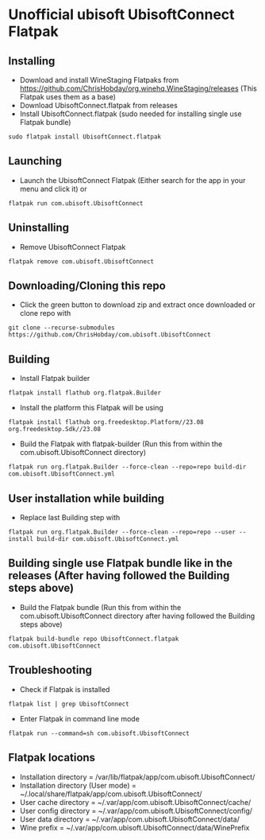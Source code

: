 # Unofficial ubisoft UbisoftConnect Flatpak
## Installing
- Download and install WineStaging Flatpaks from https://github.com/ChrisHobday/org.winehq.WineStaging/releases (This Flatpak uses them as a base)
- Download UbisoftConnect.flatpak from releases
- Install UbisoftConnect.flatpak (sudo needed for installing single use Flatpak bundle)
```console
sudo flatpak install UbisoftConnect.flatpak
```
## Launching
- Launch the UbisoftConnect Flatpak (Either search for the app in your menu and click it) or
```console
flatpak run com.ubisoft.UbisoftConnect
```
## Uninstalling
- Remove UbisoftConnect Flatpak
```console
flatpak remove com.ubisoft.UbisoftConnect
```
## Downloading/Cloning this repo
- Click the green button to download zip and extract once downloaded or clone repo with
```console
git clone --recurse-submodules https://github.com/ChrisHobday/com.ubisoft.UbisoftConnect
```
## Building
- Install Flatpak builder
```console
flatpak install flathub org.flatpak.Builder
```
- Install the platform this Flatpak will be using
```console
flatpak install flathub org.freedesktop.Platform//23.08 org.freedesktop.Sdk//23.08
```
- Build the Flatpak with flatpak-builder (Run this from within the com.ubisoft.UbisoftConnect directory)
```console
flatpak run org.flatpak.Builder --force-clean --repo=repo build-dir com.ubisoft.UbisoftConnect.yml
```
## User installation while building
- Replace last Building step with
```console
flatpak run org.flatpak.Builder --force-clean --repo=repo --user --install build-dir com.ubisoft.UbisoftConnect.yml
```
## Building single use Flatpak bundle like in the releases (After having followed the Building steps above)
- Build the Flatpak bundle (Run this from within the com.ubisoft.UbisoftConnect directory after having followed the Building steps above)
```console
flatpak build-bundle repo UbisoftConnect.flatpak com.ubisoft.UbisoftConnect
```
## Troubleshooting
- Check if Flatpak is installed
```console
flatpak list | grep UbisoftConnect
```
- Enter Flatpak in command line mode
```console
flatpak run --command=sh com.ubisoft.UbisoftConnect
```
## Flatpak locations
- Installation directory             = /var/lib/flatpak/app/com.ubisoft.UbisoftConnect/
- Installation directory (User mode) = ~/.local/share/flatpak/app/com.ubisoft.UbisoftConnect/
- User cache directory               = ~/.var/app/com.ubisoft.UbisoftConnect/cache/
- User config directory              = ~/.var/app/com.ubisoft.UbisoftConnect/config/
- User data directory                = ~/.var/app/com.ubisoft.UbisoftConnect/data/
- Wine prefix                        = ~/.var/app/com.ubisoft.UbisoftConnect/data/WinePrefix

